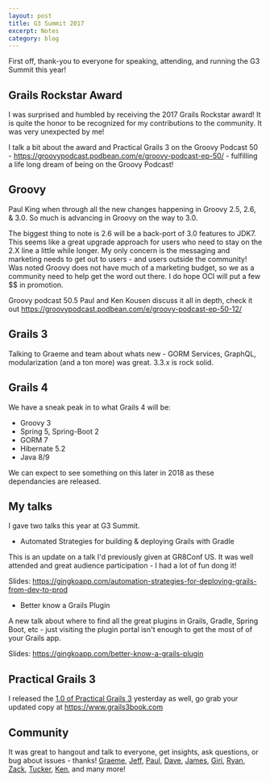 ```yaml
---
layout: post
title: G3 Summit 2017
excerpt: Notes
category: blog
---
```


First off, thank-you to everyone for speaking, attending, and running the G3 Summit this year!

## Grails Rockstar Award

I was surprised and humbled by receiving the 2017 Grails Rockstar award! It is quite the honor to be recognized for my contributions to the community. It was very unexpected by me!

I talk a bit about the award and Practical Grails 3 on the Groovy Podcast 50 - https://groovypodcast.podbean.com/e/groovy-podcast-ep-50/ - fulfilling a life long dream of being on the Groovy Podcast!

## Groovy

Paul King when through all the new changes happening in Groovy 2.5, 2.6, & 3.0. So much is advancing in Groovy on the way to 3.0.

The biggest thing to note is 2.6 will be a back-port of 3.0 features to JDK7. This seems like a great upgrade approach for users who need to stay on the 2.X line a little while longer. My only concern is the messaging and marketing needs to get out to users - and users outside the community! Was noted Groovy does not have much of a marketing budget, so we as a community need to help get the word out there. I do hope OCI will put a few $$ in promotion.

Groovy podcast 50.5 Paul and Ken Kousen discuss it all in depth, check it out https://groovypodcast.podbean.com/e/groovy-podcast-ep-50-12/

## Grails 3

Talking to Graeme and team about whats new - GORM Services, GraphQL, modularization (and a ton more) was great. 3.3.x is rock solid.

## Grails 4

We have a sneak peak in to what Grails 4 will be:

* Groovy 3
* Spring 5, Spring-Boot 2
* GORM 7
* Hibernate 5.2
* Java 8/9

We can expect to see something on this later in 2018 as these dependancies are released.

## My talks

I gave two talks this year at G3 Summit.

* Automated Strategies for building & deploying Grails with Gradle

This is an update on a talk I'd previously given at GR8Conf US. It was well attended and great audience participation - I had a lot of fun dong it!

Slides: https://gingkoapp.com/automation-strategies-for-deploying-grails-from-dev-to-prod

* Better know a Grails Plugin

A new talk about where to find all the great plugins in Grails, Gradle, Spring Boot, etc - just visiting the plugin portal isn't enough to get the most of of your Grails app.

Slides: https://gingkoapp.com/better-know-a-grails-plugin

## Practical Grails 3

I released the [1.0 of Practical Grails 3](https://erichelgeson.github.io/blog/2017/12/01/grails-book-release/) yesterday as well, go grab your updated copy at https://www.grails3book.com

## Community

It was great to hangout and talk to everyone, get insights, ask questions, or bug about issues - thanks! [Graeme](https://twitter.com/graemerocher), [Jeff](https://twitter.com/jeffscottbrown), [Paul](https://twitter.com/paulk_asert), [Dave](https://twitter.com/davydotcom), [James](https://twitter.com/Schlogen), [Giri](https://twitter.com/gpottepalem), [Ryan](https://twitter.com/RyanVanderwerf), [Zack](https://twitter.com/ZacharyAKlein), [Tucker](https://twitter.com/virtualdogbert), [Ken](https://twitter.com/kenkousen), and many more!
